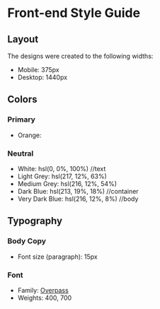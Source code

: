 # Front-end Style Guide

## Layout

The designs were created to the following widths:

- Mobile: 375px
- Desktop: 1440px

## Colors

### Primary

- Orange: 

### Neutral



- White: hsl(0, 0%, 100%) //text
- Light Grey: hsl(217, 12%, 63%)
- Medium Grey: hsl(216, 12%, 54%) 
- Dark Blue: hsl(213, 19%, 18%) //container
- Very Dark Blue: hsl(216, 12%, 8%) //body

## Typography

### Body Copy

- Font size (paragraph): 15px

### Font

- Family: [Overpass](https://fonts.google.com/specimen/Overpass)
- Weights: 400, 700
